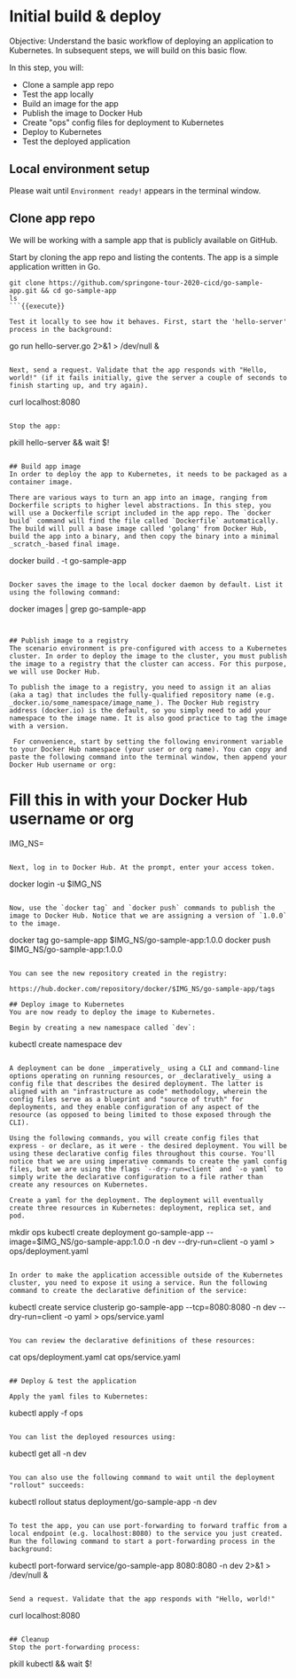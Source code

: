 # Initial build & deploy

Objective:
Understand the basic workflow of deploying an application to Kubernetes. In subsequent steps, we will build on this basic flow.

In this step, you will:
- Clone a sample app repo
- Test the app locally
- Build an image for the app
- Publish the image to Docker Hub
- Create "ops" config files for deployment to Kubernetes
- Deploy to Kubernetes
- Test the deployed application

## Local environment setup
Please wait until `Environment ready!` appears in the terminal window.

## Clone app repo
We will be working with a sample app that is publicly available on GitHub.

Start by cloning the app repo and listing the contents. The app is a simple application written in Go.

```
git clone https://github.com/springone-tour-2020-cicd/go-sample-app.git && cd go-sample-app
ls
```{{execute}}

Test it locally to see how it behaves. First, start the 'hello-server' process in the background:

```
go run hello-server.go 2>&1 > /dev/null &
```{{execute}}

Next, send a request. Validate that the app responds with "Hello, world!" (if it fails initially, give the server a couple of seconds to finish starting up, and try again).

```
curl localhost:8080
```{{execute}}

Stop the app:

```
pkill hello-server && wait $!
```{{execute}}

## Build app image
In order to deploy the app to Kubernetes, it needs to be packaged as a container image.

There are various ways to turn an app into an image, ranging from Dockerfile scripts to higher level abstractions. In this step, you will use a Dockerfile script included in the app repo. The `docker build` command will find the file called `Dockerfile` automatically. The build will pull a base image called 'golang' from Docker Hub, build the app into a binary, and then copy the binary into a minimal _scratch_-based final image.

```
docker build . -t go-sample-app
```{{execute}}

Docker saves the image to the local docker daemon by default. List it using the following command:

```
docker images | grep go-sample-app
```{{execute}}


## Publish image to a registry
The scenario environment is pre-configured with access to a Kubernetes cluster. In order to deploy the image to the cluster, you must publish the image to a registry that the cluster can access. For this purpose, we will use Docker Hub.

To publish the image to a registry, you need to assign it an alias (aka a tag) that includes the fully-qualified repository name (e.g. _docker.io/some_namespace/image_name_). The Docker Hub registry address (docker.io) is the default, so you simply need to add your namespace to the image name. It is also good practice to tag the image with a version.

 For convenience, start by setting the following environment variable to your Docker Hub namespace (your user or org name). You can copy and paste the following command into the terminal window, then append your Docker Hub username or org:

```
# Fill this in with your Docker Hub username or org
IMG_NS=
```{{copy}}

Next, log in to Docker Hub. At the prompt, enter your access token.

```
docker login -u $IMG_NS
```{{execute}}

Now, use the `docker tag` and `docker push` commands to publish the image to Docker Hub. Notice that we are assigning a version of `1.0.0` to the image.

```
docker tag go-sample-app $IMG_NS/go-sample-app:1.0.0
docker push $IMG_NS/go-sample-app:1.0.0
```{{execute}}

You can see the new repository created in the registry:

https://hub.docker.com/repository/docker/$IMG_NS/go-sample-app/tags

## Deploy image to Kubernetes
You are now ready to deploy the image to Kubernetes.

Begin by creating a new namespace called `dev`:

```
kubectl create namespace dev
```{{execute}}

A deployment can be done _imperatively_ using a CLI and command-line options operating on running resources, or _declaratively_ using a config file that describes the desired deployment. The latter is aligned with an "infrastructure as code" methodology, wherein the config files serve as a blueprint and "source of truth" for deployments, and they enable configuration of any aspect of the resource (as opposed to being limited to those exposed through the CLI).

Using the following commands, you will create config files that express - or declare, as it were - the desired deployment. You will be using these declarative config files throughout this course. You'll notice that we are using imperative commands to create the yaml config files, but we are using the flags `--dry-run=client` and `-o yaml` to simply write the declarative configuration to a file rather than create any resources on Kubernetes.

Create a yaml for the deployment. The deployment will eventually create three resources in Kubernetes: deployment, replica set, and pod.

```
mkdir ops
kubectl create deployment go-sample-app --image=$IMG_NS/go-sample-app:1.0.0 -n dev --dry-run=client -o yaml > ops/deployment.yaml
```{{execute}}

In order to make the application accessible outside of the Kubernetes cluster, you need to expose it using a service. Run the following command to create the declarative definition of the service:

```
kubectl create service clusterip go-sample-app --tcp=8080:8080 -n dev --dry-run=client -o yaml > ops/service.yaml
```{{execute}}

You can review the declarative definitions of these resources:

```
cat ops/deployment.yaml
cat ops/service.yaml
```{{execute}}

## Deploy & test the application

Apply the yaml files to Kubernetes:

```
kubectl apply -f ops
```{{execute}}

You can list the deployed resources using:

```
kubectl get all -n dev
```{{execute}}

You can also use the following command to wait until the deployment "rollout" succeeds:

```
kubectl rollout status deployment/go-sample-app -n dev
```{{execute}}

To test the app, you can use port-forwarding to forward traffic from a local endpoint (e.g. localhost:8080) to the service you just created. Run the following command to start a port-forwarding process in the background:

```
kubectl port-forward service/go-sample-app 8080:8080 -n dev 2>&1 > /dev/null &
```{{execute}}

Send a request. Validate that the app responds with "Hello, world!"

```
curl localhost:8080
```{{execute}}

## Cleanup
Stop the port-forwarding process:

```
pkill kubectl && wait $!
```{{execute}}

